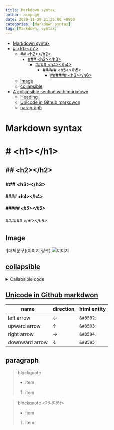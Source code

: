 ```yaml
---
title: Markdown syntax
author: aimpugn
date: 2020-11-29 21:25:00 +0900
categories: [Markdown.syntax]
tag: [Markdown, syntax]
---
```

- [Markdown syntax](#markdown-syntax)
- [\# \<h1\>\<\/h1>](#-h1h1)
  - [\## \<h2\>\<\/h2>](#-h2h2)
    - [\### \<h3\>\<\/h3>](#-h3h3)
      - [\#### \<h4\>\<\/h4>](#-h4h4)
        - [\##### \<h5\>\<\/h5>](#-h5h5)
          - [\###### \<h6\>\<\/h6>](#-h6h6)
  - [Image](#image)
  - [collapsible](#collapsible)
- [A collapsible section with markdown](#a-collapsible-section-with-markdown)
  - [Heading](#heading)
  - [Unicode in Github markdwon](#unicode-in-github-markdwon)
  - [paragraph](#paragraph)

# Markdown syntax

# \# \<h1\>\<\/h1>

## \## \<h2\>\<\/h2>

### \### \<h3\>\<\/h3>

#### \#### \<h4\>\<\/h4>

##### \##### \<h5\>\<\/h5>

###### \###### \<h6\>\<\/h6>

## Image

\![대체문구]\(이미지 링크\)
![이미지](https://www.google.com/images/branding/googlelogo/1x/googlelogo_color_272x92dp.png)

## [collapsible](https://gist.github.com/pierrejoubert73/902cc94d79424356a8d20be2b382e1ab)

<details>
<summary>Callabsible code</summary>
<p>
```html
# A collapsible section with markdown
<details>
  <summary>Click to expand!</summary>
  
## Heading

  1. A numbered
  2. list
     - With some
     - Sub bullets

</details>
\```

</p>
</details>

## [Unicode in Github markdwon](https://stackoverflow.com/questions/34538879/unicode-in-github-markdown/36616878#36616878)

| name           | direction | html entity |
| -------------- | --------- | ----------- |
| left arrow     | ←         | `&#8592;`   |
| upward arrow   | ↑         | `&#8593;`   |
| right arrow    | →         | `&#8594;`   |
| downward arrow | ↓         | `&#8595;`   |

## paragraph

> blockquote
>
> - item
>
> 1. item

> blockquote
> <가나다라>
>
> - item
>
> 1. item

